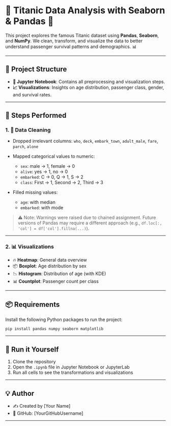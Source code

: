# 🚢 Titanic Data Analysis with Seaborn & Pandas 🐍

This project explores the famous Titanic dataset using **Pandas**, **Seaborn**, and **NumPy**. We clean, transform, and visualize the data to better understand passenger survival patterns and demographics. 📊

---

## 📁 Project Structure

* **📄 Jupyter Notebook**: Contains all preprocessing and visualization steps.
* **📈 Visualizations**: Insights on age distribution, passenger class, gender, and survival rates.

---

## 🔧 Steps Performed

### 1. 🧹 Data Cleaning

* Dropped irrelevant columns: `who`, `deck`, `embark_town`, `adult_male`, `fare`, `parch`, `alone`
* Mapped categorical values to numeric:

  * `sex`: male → 1, female → 0
  * `alive`: yes → 1, no → 0
  * `embarked`: C → 0, Q → 1, S → 2
  * `class`: First → 1, Second → 2, Third → 3
* Filled missing values:

  * `age`: with median
  * `embarked`: with mode

> ⚠️ Note: Warnings were raised due to chained assignment. Future versions of Pandas may require a different approach (e.g., `df.loc[:, 'col'] = df['col'].fillna(...)`).

---

### 2. 📊 Visualizations

* 🔥 **Heatmap**: General data overview
* 📦 **Boxplot**: Age distribution by sex
* 📉 **Histogram**: Distribution of age (with KDE)
* 📊 **Countplot**: Passenger count per class

---

## 📦 Requirements

Install the following Python packages to run the project:

```bash
pip install pandas numpy seaborn matplotlib
```

---

## 🚀 Run it Yourself

1. Clone the repository
2. Open the `.ipynb` file in Jupyter Notebook or JupyterLab
3. Run all cells to see the transformations and visualizations

---

## 💡 Author

* ✍️ Created by \[Your Name]
* 🐙 GitHub: \[YourGitHubUsername]

---




